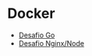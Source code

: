 # Docker

* [Desafio Go](https://github.com/danie1net0/fullcycle-3.0/tree/master/docker/desafio-go)
* [Desafio Nginx/Node](https://github.com/danie1net0/fullcycle-3.0/tree/master/docker/desafio-nginx-node)
